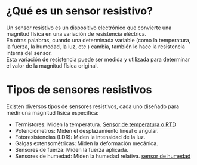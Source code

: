 # ¿Qué es un sensor resistivo?
Un sensor resistivo es un dispositivo electrónico que convierte una magnitud física en una variación de resistencia eléctrica.  
En otras palabras, cuando una determinada variable (como la temperatura, la fuerza, la humedad, la luz, etc.) cambia, también lo hace la resistencia interna del sensor.  
Esta variación de resistencia puede ser medida y utilizada para determinar el valor de la magnitud física original. 

# Tipos de sensores resistivos
Existen diversos tipos de sensores resistivos, cada uno diseñado para medir una magnitud física específica:

- Termistores: Miden la temperatura.  [Sensor de temperatura o RTD](https://cenval.es/blog/227_como-funcionan-sensores-temperatura-resistivo)
- Potenciómetros: Miden el desplazamiento lineal o angular.
- Fotoresistencias (LDR): Miden la intensidad de la luz. 
- Galgas extensométricas: Miden la deformación mecánica.
- Sensores de fuerza: Miden la fuerza aplicada.
- Sensores de humedad: Miden la humedad relativa. [sensor de humedad](https://www.guilcor.es/content/37-le-capteur-d-humidite-resistif)